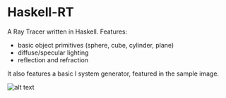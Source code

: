 # Haskell-RT
A Ray Tracer written in Haskell. 
Features: 
- basic object primitives (sphere, cube, cylinder, plane) 
- diffuse/specular lighting 
- reflection and refraction

It also features a basic l system generator, featured in the sample image.

![alt text](https://github.com/abstanton/Haskell_Ray-Tracing/blob/master/image.bmp?raw=true)


